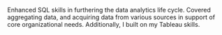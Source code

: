 Enhanced SQL skills in furthering the data analytics life cycle. 
Covered aggregating data, and acquiring data from various sources in support of core organizational needs.
Additionally, I built on my Tableau skills.
